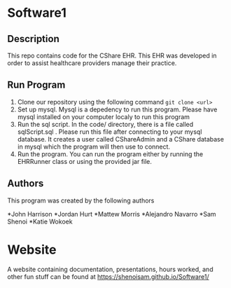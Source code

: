 # Software1

## Description
This repo contains code for the CShare EHR. This EHR was developed in order to assist healthcare providers manage their practice. 

## Run Program 
1. Clone our repository using the following command 
`git clone <url>`
2. Set up mysql. Mysql is a depedency to run this program. Please have mysql installed on your computer localy to run this program
3. Run the sql script. In the code/ directory, there is a file called sqlScript.sql . Please run this file after connecting to your mysql database. It creates a user called CShareAdmin and a CShare database in mysql which the program will then use to connect. 
4. Run the program. You can run the program either by running the EHRRunner class or using the provided jar file. 

## Authors
This program was created by the following authors

*John Harrison 
*Jordan Hurt
*Mattew Morris 
*Alejandro Navarro
*Sam Shenoi 
*Katie Wokoek 

# Website 
A website containing documentation, presentations, hours worked, and other fun stuff can be found at https://shenoisam.github.io/Software1/
